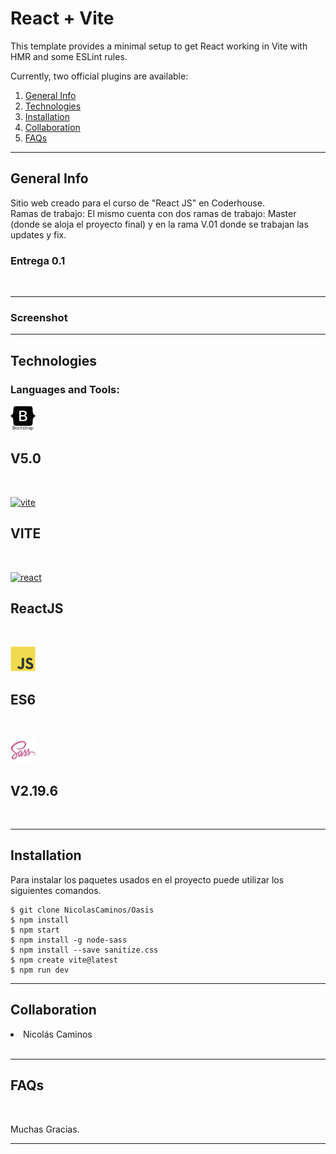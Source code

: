 # React + Vite

This template provides a minimal setup to get React working in Vite with HMR and some ESLint rules.

Currently, two official plugins are available:

1. [General Info](#general-info)
2. [Technologies](#technologies)
3. [Installation](#installation)
4. [Collaboration](#collaboration)
5. [FAQs](#faqs)

---

## General Info

Sitio web creado para el curso de "React JS" en Coderhouse.
<br>
Ramas de trabajo: El mismo cuenta con dos ramas de trabajo: Master (donde se aloja el proyecto final) y en la rama V.01 donde se trabajan las updates y fix.
<br>

### Entrega 0.1

<br>

<!-- ### Entrega 0.2



### Entrega 0.3


<br>

### Entrega 0.4 Final

Se hace la entrega de:
<br>


<br> -->

---

### Screenshot

<!-- <h4> Night Mode</h4>

![Image text](https://nicolascaminos.github.io/Oasis/images/readme/imagen1.jpg)
<br>
<br>
<br>

<h4> Light Mode</h4>

![Image text](https://nicolascaminos.github.io/Oasis/images/readme/imagen2.jpg)
<br> -->

---

## Technologies

<h3 align="left">Languages and Tools:</h3>
<p align="left"> 
<a href="https://getbootstrap.com" target="_blank" rel="noreferrer"> <img src="https://raw.githubusercontent.com/devicons/devicon/master/icons/bootstrap/bootstrap-plain-wordmark.svg" alt="bootstrap" width="40" height="40"/> </a> <h2>V5.0</h2> 
<br>

<a href="https://vitejs.dev" target="_blank" rel="noreferrer"> <img src="https://vitejs.dev/logo.svg" alt="vite" width="40" height="40"/> </a> <h2>VITE</h2>
<br>

<a href="https://react.dev/" target="_blank" rel="noreferrer"> <img src="http://www.w3.org/2000/svg" alt="react" width="40" height="40"/> </a> <h2>ReactJS</h2>
<br>

<a href="https://developer.mozilla.org/en-US/docs/Web/JavaScript" target="_blank" rel="noreferrer"> <img src="https://raw.githubusercontent.com/devicons/devicon/master/icons/javascript/javascript-original.svg" alt="javascript" width="40" height="40"/> </a> <h2>ES6</h2>
<br>

<a href="https://sass-lang.com" target="_blank" rel="noreferrer"> <img src="https://raw.githubusercontent.com/devicons/devicon/master/icons/sass/sass-original.svg" alt="sass" width="40" height="40"/> </a> <h2>V2.19.6</h2></p>
<br>

---

## Installation

Para instalar los paquetes usados en el proyecto puede utilizar los siguientes comandos.

```
$ git clone NicolasCaminos/Oasis
$ npm install
$ npm start
$ npm install -g node-sass
$ npm install --save sanitize.css
$ npm create vite@latest
$ npm run dev

```

---

## Collaboration

<li>Nicolás Caminos</li>

<br>

---

## FAQs

<!-- Puede visitar la web en: <a href="https://nicolascaminos.github.io/Oasis/" target="_blank" rel="noreferrer"> <img src="https://oasisinet.com/wp-content/uploads/2022/05/cropped-oasis-fav-32x32.png" alt="oasis" width="40" height="40"/> </a><a href="https://nicolascaminos.github.io/Oasis/" target="_blank" rel="noreferrer">https://nicolascaminos.github.io/Oasis/</a> -->

<br>

Muchas Gracias.
<br>

---
